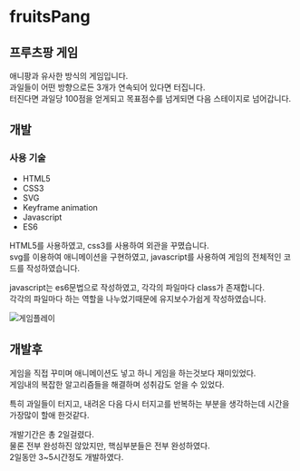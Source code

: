 # fruitsPang


## 프루츠팡 게임

애니팡과 유사한 방식의 게임입니다.  
과일들이 어떤 방향으로든 3개가 연속되어 있다면 터집니다.  
터진다면 과일당 100점을 얻게되고 목표점수를 넘게되면 다음 스테이지로 넘어갑니다.  


## 개발

### 사용 기술

- HTML5
- CSS3
- SVG
- Keyframe animation
- Javascript
- ES6

HTML5를 사용하였고, css3를 사용하여 외관을 꾸몄습니다.  
svg를 이용하여 애니메이션을 구현하였고, javascript를 사용하여 게임의 전체적인 코드를 작성하였습니다.

javascript는 es6문법으로 작성하였고, 각각의 파일마다 class가 존재합니다.  
각각의 파일마다 하는 역할을 나누었기때문에 유지보수가쉽게 작성하였습니다.

![게임플레이](https://github.com/jong-hui/fruitsPang/tree/master/imgs/gameplay.gif)

## 개발후

게임을 직접 꾸미며 애니메이션도 넣고 하니 게임을 하는것보다 재미있었다.  
게임내의 복잡한 알고리즘들을 해결하며 성취감도 얻을 수 있었다.

특히 과일들이 터지고, 내려온 다음 다시 터지고를 반복하는 부분을 생각하는데 시간을 가장많이 할애 한것같다.

개발기간은 총 2일걸렸다.  
물론 전부 완성하진 않았지만, 핵심부분들은 전부 완성하였다.  
2일동안 3~5시간정도 개발하였다.